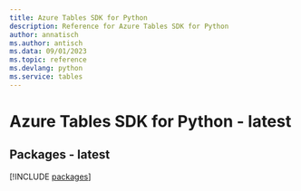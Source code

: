 ```yaml
---
title: Azure Tables SDK for Python
description: Reference for Azure Tables SDK for Python
author: annatisch
ms.author: antisch
ms.data: 09/01/2023
ms.topic: reference
ms.devlang: python
ms.service: tables
---
```

# Azure Tables SDK for Python - latest
## Packages - latest
[!INCLUDE [packages](tables-index.md)]